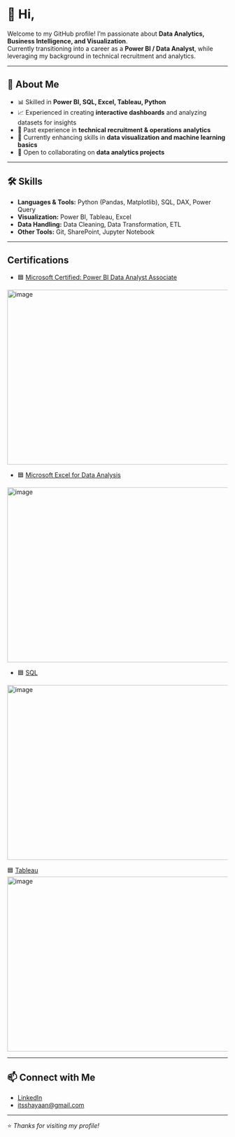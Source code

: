 # 👋 Hi,

Welcome to my GitHub profile! I’m passionate about **Data Analytics, Business Intelligence, and Visualization**.  
Currently transitioning into a career as a **Power BI / Data Analyst**, while leveraging my background in technical recruitment and analytics.  

---

## 🚀 About Me  
- 📊 Skilled in **Power BI, SQL, Excel, Tableau, Python**  
- 📈 Experienced in creating **interactive dashboards** and analyzing datasets for insights  
- 💼 Past experience in **technical recruitment & operations analytics**  
- 🌱 Currently enhancing skills in **data visualization and machine learning basics**  
- 🤝 Open to collaborating on **data analytics projects**  

---

## 🛠️ Skills  
- **Languages & Tools:** Python (Pandas, Matplotlib), SQL, DAX, Power Query  
- **Visualization:** Power BI, Tableau, Excel  
- **Data Handling:** Data Cleaning, Data Transformation, ETL  
- **Other Tools:** Git, SharePoint, Jupyter Notebook  

---

## Certifications
- 🟦 [Microsoft Certified: Power BI Data Analyst Associate](https://coursera.org/verify/professional-cert/MWFJH96RZGTJ)  
<img width="600" height="400" alt="image" src="https://github.com/user-attachments/assets/8d9be652-8a43-4973-b276-990f50262a46" />

- 🟦 [Microsoft Excel for Data Analysis](https://coursera.org/verify/U272I636EX7X)  
<img width="600" height="400" alt="image" src="https://github.com/user-attachments/assets/268dd70d-3ba2-420a-ad24-2740c5312afa" />

- 🟦 [SQL](https://upskill.tutedude.com/certificate/TD-SHYA-SQ-2348)
 <img width="600" height="400" alt="image" src="https://github.com/user-attachments/assets/4ffdc0b0-1afe-43af-9e0d-441060f1aeb5" />

🟦 [Tableau](https://upskill.tutedude.com/certificate/TD-SHYA-TB-1202)
<img width="600" height="400" alt="image" src="https://github.com/user-attachments/assets/3372a3cf-134c-4c99-9f78-aa169811a0b7" />





---

## 📫 Connect with Me  
- [LinkedIn](https://www.linkedin.com/in/shyan-ansari/)  
- itsshayaan@gmail.com

---
⭐️ *Thanks for visiting my profile!*

